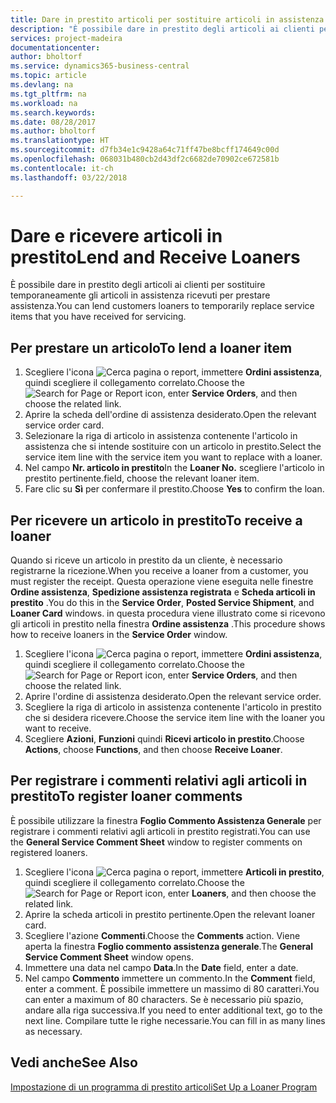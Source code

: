 ```yaml
---
title: Dare in prestito articoli per sostituire articoli in assistenza | Documenti Microsoft
description: "È possibile dare in prestito degli articoli ai clienti per sostituire temporaneamente gli articoli in assistenza ricevuti per prestare assistenza."
services: project-madeira
documentationcenter: 
author: bholtorf
ms.service: dynamics365-business-central
ms.topic: article
ms.devlang: na
ms.tgt_pltfrm: na
ms.workload: na
ms.search.keywords: 
ms.date: 08/28/2017
ms.author: bholtorf
ms.translationtype: HT
ms.sourcegitcommit: d7fb34e1c9428a64c71ff47be8bcff174649c00d
ms.openlocfilehash: 068031b480cb2d43df2c6682de70902ce672581b
ms.contentlocale: it-ch
ms.lasthandoff: 03/22/2018

---
```

# <a name="lend-and-receive-loaners"></a><span data-ttu-id="7b122-103">Dare e ricevere articoli in prestito</span><span class="sxs-lookup"><span data-stu-id="7b122-103">Lend and Receive Loaners</span></span>
<span data-ttu-id="7b122-104">È possibile dare in prestito degli articoli ai clienti per sostituire temporaneamente gli articoli in assistenza ricevuti per prestare assistenza.</span><span class="sxs-lookup"><span data-stu-id="7b122-104">You can lend customers loaners to temporarily replace service items that you have received for servicing.</span></span>  
  
## <a name="to-lend-a-loaner-item"></a><span data-ttu-id="7b122-105">Per prestare un articolo</span><span class="sxs-lookup"><span data-stu-id="7b122-105">To lend a loaner item</span></span>    
1. <span data-ttu-id="7b122-106">Scegliere l'icona ![Cerca pagina o report](media/ui-search/search_small.png "icona Cerca pagina o report"), immettere **Ordini assistenza**, quindi scegliere il collegamento correlato.</span><span class="sxs-lookup"><span data-stu-id="7b122-106">Choose the ![Search for Page or Report](media/ui-search/search_small.png "Search for Page or Report icon") icon, enter **Service Orders**, and then choose the related link.</span></span>  
2. <span data-ttu-id="7b122-107">Aprire la scheda dell'ordine di assistenza desiderato.</span><span class="sxs-lookup"><span data-stu-id="7b122-107">Open the relevant service order card.</span></span>  
3. <span data-ttu-id="7b122-108">Selezionare la riga di articolo in assistenza contenente l'articolo in assistenza che si intende sostituire con un articolo in prestito.</span><span class="sxs-lookup"><span data-stu-id="7b122-108">Select the service item line with the service item you want to replace with a loaner.</span></span>  
4. <span data-ttu-id="7b122-109">Nel campo **Nr. articolo in prestito**</span><span class="sxs-lookup"><span data-stu-id="7b122-109">In the **Loaner No.**</span></span> <span data-ttu-id="7b122-110">scegliere l'articolo in prestito pertinente.</span><span class="sxs-lookup"><span data-stu-id="7b122-110">field, choose the relevant loaner item.</span></span>  
5. <span data-ttu-id="7b122-111">Fare clic su **Sì** per confermare il prestito.</span><span class="sxs-lookup"><span data-stu-id="7b122-111">Choose **Yes** to confirm the loan.</span></span>  

## <a name="to-receive-a-loaner"></a><span data-ttu-id="7b122-112">Per ricevere un articolo in prestito</span><span class="sxs-lookup"><span data-stu-id="7b122-112">To receive a loaner</span></span>  
<span data-ttu-id="7b122-113">Quando si riceve un articolo in prestito da un cliente, è necessario registrarne la ricezione.</span><span class="sxs-lookup"><span data-stu-id="7b122-113">When you receive a loaner from a customer, you must register the receipt.</span></span> <span data-ttu-id="7b122-114">Questa operazione viene eseguita nelle finestre **Ordine assistenza**, **Spedizione assistenza registrata** e  **Scheda articoli in prestito** .</span><span class="sxs-lookup"><span data-stu-id="7b122-114">You do this in the **Service Order**, **Posted Service Shipment**, and **Loaner Card** windows.</span></span> <span data-ttu-id="7b122-115">in questa procedura viene illustrato come si ricevono gli articoli in prestito nella finestra **Ordine assistenza** .</span><span class="sxs-lookup"><span data-stu-id="7b122-115">This procedure shows how to receive loaners in the **Service Order** window.</span></span>  
  
1. <span data-ttu-id="7b122-116">Scegliere l'icona ![Cerca pagina o report](media/ui-search/search_small.png "icona Cerca pagina o report"), immettere **Ordini assistenza**, quindi scegliere il collegamento correlato.</span><span class="sxs-lookup"><span data-stu-id="7b122-116">Choose the ![Search for Page or Report](media/ui-search/search_small.png "Search for Page or Report icon") icon, enter **Service Orders**, and then choose the related link.</span></span>  
2. <span data-ttu-id="7b122-117">Aprire l'ordine di assistenza desiderato.</span><span class="sxs-lookup"><span data-stu-id="7b122-117">Open the relevant service order.</span></span>  
3. <span data-ttu-id="7b122-118">Scegliere la riga di articolo in assistenza contenente l'articolo in prestito che si desidera ricevere.</span><span class="sxs-lookup"><span data-stu-id="7b122-118">Choose the service item line with the loaner you want to receive.</span></span>  
4. <span data-ttu-id="7b122-119">Scegliere **Azioni**, **Funzioni** quindi **Ricevi articolo in prestito**.</span><span class="sxs-lookup"><span data-stu-id="7b122-119">Choose **Actions**, choose **Functions**, and then choose **Receive Loaner**.</span></span>  

## <a name="to-register-loaner-comments"></a><span data-ttu-id="7b122-120">Per registrare i commenti relativi agli articoli in prestito</span><span class="sxs-lookup"><span data-stu-id="7b122-120">To register loaner comments</span></span>  
<span data-ttu-id="7b122-121">È possibile utilizzare la finestra **Foglio Commento Assistenza Generale** per registrare i commenti relativi agli articoli in prestito registrati.</span><span class="sxs-lookup"><span data-stu-id="7b122-121">You can use the **General Service Comment Sheet** window to register comments on registered loaners.</span></span>  
  
1. <span data-ttu-id="7b122-122">Scegliere l'icona ![Cerca pagina o report](media/ui-search/search_small.png "icona Cerca pagina o report"), immettere **Articoli in prestito**, quindi scegliere il collegamento correlato.</span><span class="sxs-lookup"><span data-stu-id="7b122-122">Choose the ![Search for Page or Report](media/ui-search/search_small.png "Search for Page or Report icon") icon, enter **Loaners**, and then choose the related link.</span></span>  
2. <span data-ttu-id="7b122-123">Aprire la scheda articoli in prestito pertinente.</span><span class="sxs-lookup"><span data-stu-id="7b122-123">Open the relevant loaner card.</span></span>  
3. <span data-ttu-id="7b122-124">Scegliere l'azione **Commenti**.</span><span class="sxs-lookup"><span data-stu-id="7b122-124">Choose the **Comments** action.</span></span> <span data-ttu-id="7b122-125">Viene aperta la finestra **Foglio commento assistenza generale**.</span><span class="sxs-lookup"><span data-stu-id="7b122-125">The **General Service Comment Sheet** window opens.</span></span>  
4. <span data-ttu-id="7b122-126">Immettere una data nel campo **Data**.</span><span class="sxs-lookup"><span data-stu-id="7b122-126">In the **Date** field, enter a date.</span></span>  
5. <span data-ttu-id="7b122-127">Nel campo **Commento** immettere un commento.</span><span class="sxs-lookup"><span data-stu-id="7b122-127">In the **Comment** field, enter a comment.</span></span> <span data-ttu-id="7b122-128">È possibile immettere un massimo di 80 caratteri.</span><span class="sxs-lookup"><span data-stu-id="7b122-128">You can enter a maximum of 80 characters.</span></span> <span data-ttu-id="7b122-129">Se è necessario più spazio, andare alla riga successiva.</span><span class="sxs-lookup"><span data-stu-id="7b122-129">If you need to enter additional text, go to the next line.</span></span> <span data-ttu-id="7b122-130">Compilare tutte le righe necessarie.</span><span class="sxs-lookup"><span data-stu-id="7b122-130">You can fill in as many lines as necessary.</span></span>  
  
## <a name="see-also"></a><span data-ttu-id="7b122-131">Vedi anche</span><span class="sxs-lookup"><span data-stu-id="7b122-131">See Also</span></span>  
[<span data-ttu-id="7b122-132">Impostazione di un programma di prestito articoli</span><span class="sxs-lookup"><span data-stu-id="7b122-132">Set Up a Loaner Program</span></span>](service-how-setup-loaner-program.md)   

